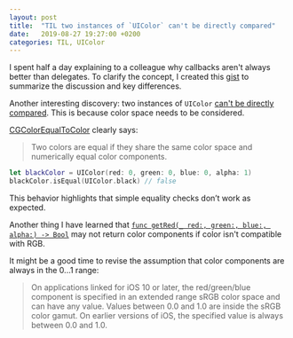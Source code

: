 ```yaml
---
layout: post
title:  "TIL two instances of `UIColor` can't be directly compared"
date:   2019-08-27 19:27:00 +0200
categories: TIL, UIColor
---
```

I spent half a day explaining to a colleague why callbacks aren't always better than delegates. To clarify the concept, I created this [gist](https://gist.github.com/valeriyvan/5268d656ececbb666f15c4fc4a60adf1) to summarize the discussion and key differences.

Another interesting discovery: two instances of `UIColor` [can't be directly compared](https://stackoverflow.com/questions/27559937/how-to-compare-colors-in-swift/44246991#44246991). This is because color space needs to be considered. 

[CGColorEqualToColor](https://developer.apple.com/documentation/coregraphics/1455217-cgcolorequaltocolor?language=objc) clearly says:

> Two colors are equal if they share the same color space and numerically equal color components.

```swift
let blackColor = UIColor(red: 0, green: 0, blue: 0, alpha: 1)
blackColor.isEqual(UIColor.black) // false
```

This behavior highlights that simple equality checks don’t work as expected.

Another thing I have learned that [`func getRed(_ red:, green:, blue:, alpha:) -> Bool`](
https://developer.apple.com/documentation/uikit/uicolor/1621919-getred) may not return color components if color isn't compatible with RGB.

It might be a good time to revise the assumption that color components are always in the 0...1 range:

>  On applications linked for iOS 10 or later, the red/green/blue component is specified in an extended range sRGB color space and can have any value. Values between 0.0 and 1.0 are inside the sRGB color gamut. On earlier versions of iOS, the specified value is always between 0.0 and 1.0.
